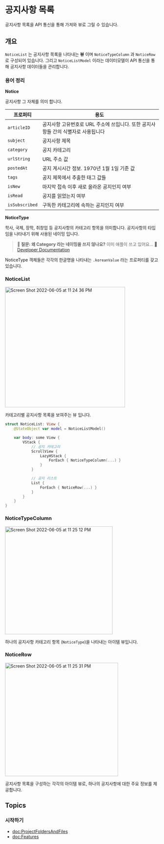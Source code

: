 # 공지사항 목록

공지사항 목록을 API 통신을 통해 가져와 뷰로 그릴 수 있습니다.

## 개요

`NoticeList` 는 공지사항 목록을 나타내는 **뷰** 이며 `NoticeTypeColumn` 과 `NoticeRow` 로 구성되어 있습니다. 그리고 `NoticeListModel` 이라는 데이터모델이 API 통신을 통해 공지사항 데이터들을 관리합니다. 

### 용어 정리

**Notice**

공지사항 그 자체를 의미 합니다. 

| 프로퍼티 | 용도 |
| --- | --- |
| `articleID` | 공지사항 고유번호로 URL 주소에 쓰입니다. 또한 공지사항들 간의 식별자로 사용됩니다 |
| `subject` | 공지사항 제목 |
| `category` | 공지 카테고리 |
| `urlString` | URL 주소 값 |
| `postedAt` | 공지 게시시간 정보. 1970년 1월 1일 기준 값 |
| `tags` | 공지 제목에서 추출한 태그 값들 |
| `isNew` | 마지막 접속 이후 새로 올라온 공지인지 여부 |
| `isRead` | 공지를 읽었는지 여부 |
| `isSubscribed` | 구독한 카테고리에 속하는 공지인지 여부 |

**NoticeType**

학사, 국제, 장학, 취창업 등 공지사항의 카테고리 항목을 의미합니다. 공지사항의 타입임을 나타내기 위해 사용된 네이밍 입니다.

> **🙋 질문: 왜 Category 라는 네이밍을 쓰지 않나요?** 이미 애플이 쓰고 있어요... [ Developer Documentation](https://developer.apple.com/documentation/objectivec/category)

NoticeType 객체들은 각각의 한글명을 나타내는 `.koreanValue` 라는 프로퍼티를 갖고 있습니다.

### NoticeList

<img width="393" alt="Screen Shot 2022-06-05 at 11 24 36 PM" src="https://user-images.githubusercontent.com/53814741/172055311-9d77fcb5-49a7-43f3-8eb1-e6122a5ca9f1.png">

카테고리별 공지사항 목록을 보여주는 뷰 입니다.

```swift
struct NoticeList: View {
    @StateObject var model = NoticeListModel()

    var body: some View {
        VStack {
            // 공지 카테고리
            ScrollView {
                LazyHStack {
                    ForEach { NoticeTypeColumn(...) }
                }
            }

            // 공지 리스트
            List {
                ForEach { NoticeRow(...) }
            }    
        }
    }
}
```

### NoticeTypeColumn

<img width="352" alt="Screen Shot 2022-06-05 at 11 25 12 PM" src="https://user-images.githubusercontent.com/53814741/172055334-012744f1-a819-4051-bbd6-95611fc20717.png">

하나의 공지사항 카테고리 항목 (`NoticeType`)을 나타내는 아이템 뷰입니다.

### NoticeRow

<img width="370" alt="Screen Shot 2022-06-05 at 11 25 31 PM" src="https://user-images.githubusercontent.com/53814741/172055347-a0838a09-09fd-45fb-aa78-b93225657b4c.png">

공지사항 목록을 구성하는 각각의 아이템 뷰로, 하나의 공지사항에 대한 주요 정보를 제공합니다.

## Topics

### 시작하기

- <doc:ProjectFoldersAndFiles>
- <doc:Features>
